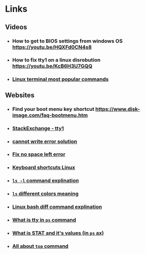 # Links

## Videos

- ### How to get to BIOS settings from windows OS <https://youtu.be/HQXFd0CN4s8>

- ### How to fix tty1 on a linux disrobution <https://youtu.be/KcB6H3U7GQQ>

- ### [Linux terminal most popular commands](https://youtu.be/ZtqBQ68cfJc)

## Websites

- ### Find your boot menu key shortcut <https://www.disk-image.com/faq-bootmenu.htm>

- ### [StackExchange - tty1](https://superuser.com/questions/65185/when-i-start-ubuntu-it-enters-tty1-6-instead-of-my-desktop-how-do-i-get-to-de)

- ### [cannot write error solution](https://www.cyberciti.biz/datacenter/linux-unix-bsd-osx-cannot-write-to-hard-disk/)

- ### [Fix no space left error](https://www.maketecheasier.com/fix-linux-no-space-left-on-device-error/)

- ### [Keyboard shortcuts Linux](https://linuxconfig.org/kali-linux-keyboard-shortcuts-cheat-sheet)

- ### [`ls -l` command explination](https://www.garron.me/en/go2linux/ls-file-permissions.html)

- ### [`ls` different colors meaning](https://lynxbee.com/meaning-of-different-colors-in-ls-command/)

- ### [Linux bash diff command explination](https://www.geeksforgeeks.org/diff-command-linux-examples/)

- ### [What is tty in `ps` command](https://stackoverflow.com/questions/7113770/what-does-tty-mean-in-the-unix-ps-command)

- ### [What is STAT and it's values (in `ps` ax)](https://askubuntu.com/questions/360252/what-do-the-stat-column-values-in-ps-mean)

- ### [All about `top` command](https://www.howtogeek.com/668986/how-to-use-the-linux-top-command-and-understand-its-output/)
